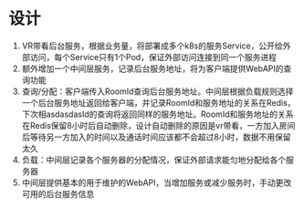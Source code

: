 # 设计
1. VR带看后台服务，根据业务量，将部署成多个k8s的服务Service，公开给外部访问，每个Service只有1个Pod，保证外部访问连接到同一个服务进程
2. 额外增加一个中间层服务，记录后台服务地址，将为客户端提供WebAPI的查询功能
3. 查询/分配：客户端传入RoomId查询后台服务地址。中间层根据负载规则选择一个后台服务地址返回给客户端，并记录RoomId和服务地址的关系在Redis，下次相asdasdasId的查询将返回同样的服务地址。RoomId和服务地址的关系在Redis保留8小时后自动删除，设计自动删除的原因是vr带看，一方加入房间后等待另一方加入的时间以及通话时间应该都不会超过8小时，数据不用保留太久
3. 负载：中间层记录各个服务器的分配情况，保证外部请求能匀地分配给各个服务器
3. 中间层提供基本的用于维护的WebAPI，当增加服务或减少服务时，手动更改可用的后台服务信息